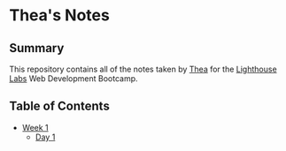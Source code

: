 # Thea's Notes
## Summary
This repository contains all of the notes taken by [Thea](https://github.com/Theag9998) for the [Lighthouse Labs](https://www.lighthouselabs.ca) Web Development Bootcamp.

## Table of Contents
* [Week 1](/Week_1)
	* [Day 1](/Week_1/Day_1)


